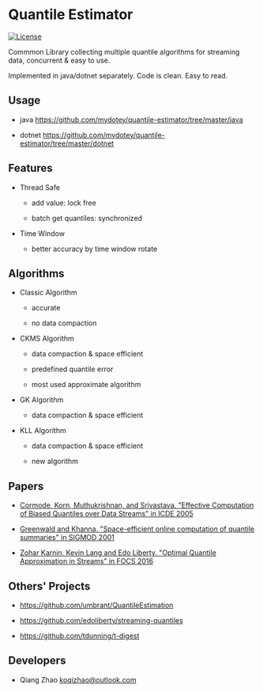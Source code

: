 # Quantile Estimator

[![License](https://img.shields.io/badge/License-Apache%202.0-blue.svg)](https://opensource.org/licenses/Apache-2.0)

Commmon Library collecting multiple quantile algorithms for streaming data, concurrent & easy to use.

Implemented in java/dotnet separately. Code is clean. Easy to read.

## Usage

* java
  https://github.com/mydotey/quantile-estimator/tree/master/java

* dotnet
  https://github.com/mydotey/quantile-estimator/tree/master/dotnet

## Features

* Thread Safe
  * add value: lock free

  * batch get quantiles: synchronized

* Time Window
  * better accuracy by time window rotate

## Algorithms

* Classic Algorithm
  * accurate

  * no data compaction

* CKMS Algorithm
  * data compaction & space efficient

  * predefined quantile error

  * most used approximate algorithm

* GK Algorithm
  * data compaction & space efficient

* KLL Algorithm
  * data compaction & space efficient

  * new algorithm

## Papers

* [Cormode, Korn, Muthukrishnan, and Srivastava. "Effective Computation of Biased Quantiles over Data Streams" in ICDE 2005](http://www.cs.rutgers.edu/~muthu/bquant.pdf)

* [Greenwald and Khanna. "Space-efficient online computation of quantile summaries" in SIGMOD 2001](http://infolab.stanford.edu/~datar/courses/cs361a/papers/quantiles.pdf)

* [Zohar Karnin, Kevin Lang and Edo Liberty. "Optimal Quantile Approximation in Streams" in FOCS 2016](http://arxiv.org/abs/1603.05346)

## Others' Projects

* https://github.com/umbrant/QuantileEstimation

* https://github.com/edoliberty/streaming-quantiles

* https://github.com/tdunning/t-digest

## Developers

* Qiang Zhao <koqizhao@outlook.com>
